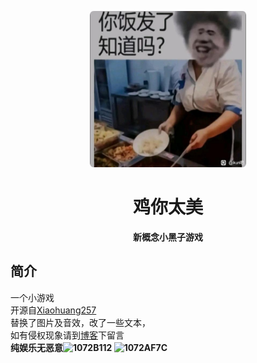 <p align="center">
  <a href="https://xihua0522.github.io/RapeSenpai/"><img src="static/image/jiji.jpg" width="250" height="250" alt="xiaoheizi"></a>
</p>
<div align="center">

# 鸡你太美
**新概念小黑子游戏**
</div>

## 简介
一个小游戏<br>
开源自[Xiaohuang257](https://github.com/Xiaohuang257)<br>
替换了图片及音效，改了一些文本，<br>
如有侵权现象请到[博客](https://xihua.shop/bbs/)下留言<br>
<b>纯娱乐无恶意![1072B112](https://github.com/XiHua0522/RapeSenpai/assets/98436743/af672a11-ee77-4acd-87db-6af10fbef4d8)
![1072AF7C](https://github.com/XiHua0522/RapeSenpai/assets/98436743/a6e3cef4-6215-415a-b8c6-1aa3aae5e5c5)
</b>
